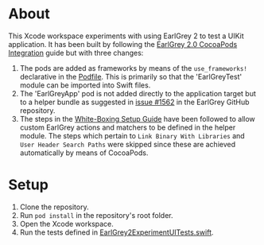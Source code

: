 # About

This Xcode workspace experiments with using EarlGrey 2 to test a UIKit application. It has been built by following the [EarlGrey 2.0 CocoaPods Integration](https://github.com/google/EarlGrey/blob/earlgrey2/docs/cocoapods-setup.md) guide but with three changes:

1. The pods are added as frameworks by means of the `use_frameworks!` declarative in the [Podfile](Podfile). This is primarily so that the 'EarlGreyTest' module can be imported into Swift files.
1. The 'EarlGreyApp' pod is not added directly to the application target but to a helper bundle as suggested in [issue #1562](https://github.com/google/EarlGrey/issues/1562) in the EarlGrey GitHub repository. 
1. The steps in the [White-Boxing Setup Guide](https://github.com/google/EarlGrey/blob/earlgrey2/docs/white-boxing-setup-guide.md) have been followed to allow custom EarlGrey actions and matchers to be defined in the helper module. The steps which pertain to `Link Binary With Libraries` and `User Header Search Paths` were skipped since these are achieved automatically by means of CocoaPods.

# Setup

1. Clone the repository.
1. Run `pod install` in the repository's root folder.
1. Open the Xcode workspace.
1. Run the tests defined in [EarlGrey2ExperimentUITests.swift](EarlGrey2Experiment/EarlGrey2ExperimentUITests/EarlGrey2ExperimentUITests.swift).
